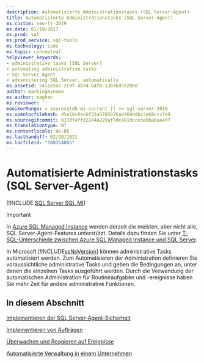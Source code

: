 ```yaml
---
description: Automatisierte Administrationstasks (SQL Server-Agent)
title: Automatisierte Administrationstasks (SQL Server-Agent)
ms.custom: seo-lt-2019
ms.date: 01/19/2017
ms.prod: sql
ms.prod_service: sql-tools
ms.technology: ssms
ms.topic: conceptual
helpviewer_keywords:
- administrative tasks [SQL Server]
- automating administrative tasks
- SQL Server Agent
- administering SQL Server, automatically
ms.assetid: 541ee5ac-2c9f-4b74-b4f0-13b7bd5920b0
author: markingmyname
ms.author: maghan
ms.reviewer: ''
monikerRange: = azuresqldb-mi-current || >= sql-server-2016
ms.openlocfilehash: d5a18c0ac6f32a5785b76ab269dd6c3a68ccc7e9
ms.sourcegitcommit: 917df4ffd22e4a229af7dc481dcce3ebba0aa4d7
ms.translationtype: HT
ms.contentlocale: de-DE
ms.lasthandoff: 02/10/2021
ms.locfileid: "100354865"
---
```

# <a name="automated-administration-tasks-sql-server-agent"></a>Automatisierte Administrationstasks (SQL Server-Agent)
[!INCLUDE [SQL Server SQL MI](../../includes/applies-to-version/sql-asdbmi.md)]

> [!IMPORTANT]  
> In [Azure SQL Managed Instance](/azure/sql-database/sql-database-managed-instance) werden derzeit die meisten, aber nicht alle, SQL Server-Agent-Features unterstützt. Details dazu finden Sie unter [T-SQL-Unterschiede zwischen Azure SQL Managed Instance und SQL Server](/azure/sql-database/sql-database-managed-instance-transact-sql-information#sql-server-agent).

In Microsoft [!INCLUDE[ssNoVersion](../../includes/ssnoversion-md.md)] können administrative Tasks automatisiert werden. Zum Automatisieren der Administration definieren Sie voraussichtliche administrative Tasks und geben die Bedingungen an, unter denen die einzelnen Tasks ausgeführt werden. Durch die Verwendung der automatischen Administration für Routineaufgaben und -ereignisse haben Sie mehr Zeit für andere administrative Funktionen.  
  
## <a name="in-this-section"></a>In diesem Abschnitt  
[Implementieren der SQL Server-Agent-Sicherheit](../../ssms/agent/implement-sql-server-agent-security.md)  
  
[Implementieren von Aufträgen](../../ssms/agent/implement-jobs.md)  
  
[Überwachen und Reagieren auf Ereignisse](../../ssms/agent/monitor-and-respond-to-events.md)  
  
[Automatisierte Verwaltung in einem Unternehmen](../../ssms/agent/automated-administration-across-an-enterprise.md)  
